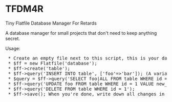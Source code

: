 # TFDM4R
Tiny Flatfile Database Manager For Retards

A database manager for small projects that don't need to keep anything secret.

 Usage:
 <pre>
 * Create an empty file next to this script, this is your database flatfile.
 * $ff = new Flatfile('database');
 * $ff->create('table');
 * $ff->query('INSERT INTO table', ['foo'=>'bar']); (A variable called 'id' will be generated and will automatically increment).
 * $query = $ff->query('SELECT foo|ALL FROM table WHERE id = 1');
 * $ff->query('UPDATE foo FROM table WHERE id = 1 VALUE new_bar');
 * $ff->query('DELETE FROM table WHERE id = 1');
 * $ff->save(); When you're done, write down all changes in the flatfile.
 </pre>

